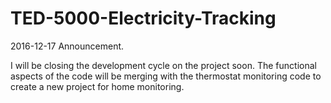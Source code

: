 # TED-5000-Electricity-Tracking

2016-12-17 Announcement.

I will be closing the development cycle on the project soon.  The functional aspects of the code will be merging with the thermostat monitoring code to create a new project for home monitoring.
